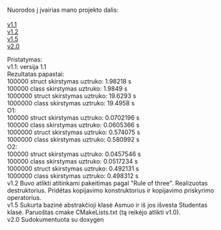 Nuorodos į įvairias mano projekto dalis:<br/>
 <br/>
 [v1.1](https://github.com/MatasSepikas/Project2/tree/v1.1)<br/>
 [v1.2](https://github.com/MatasSepikas/Project2/tree/v1.2)<br/>
 [v1.5](https://github.com/MatasSepikas/Project2/tree/v1.5)<br/>
 [v2.0](https://github.com/MatasSepikas/Project2/tree/v2.0-atsiskaitymui)
[]()

Pristatymas:<br/>
v1.1: versija 1.1<br>
Rezultatas papastai:<br>
100000 struct skirstymas uztruko: 1.98218 s<br>
100000 class skirstymas uztruko: 1.9849 s<br>
1000000 struct skirstymas uztruko: 19.6293 s<br>
1000000 class skirstymas uztruko: 19.4958 s<br>
O1:<br>
100000 struct skirstymas uztruko: 0.0702196 s<br>
100000 class skirstymas uztruko: 0.0605366 s<br>
1000000 struct skirstymas uztruko: 0.574075 s<br>
1000000 class skirstymas uztruko: 0.580992 s<br>
O2:<br>
100000 struct skirstymas uztruko: 0.0457546 s<br>
100000 class skirstymas uztruko: 0.0517234 s<br>
1000000 struct skirstymas uztruko: 0.492131 s<br>
1000000 class skirstymas uztruko: 0.498312 s<br>
v1.2 Buvo atlikti atitinkami pakeitimas pagal "Rule of three". Realizuotas destruktorius. Pridėtas kopijavimo konstruktorius ir kopijavimo priskyrimo operatorius.<br>
v1.5 Sukurta bazinė abstrakčioji klasė Asmuo ir iš jos išvesta Studentas klasė. Paruoštas cmake CMakeLists.txt (tą reikėjo atlikti v1.0).<br>
v2.0 Sudokumentuota su doxygen
